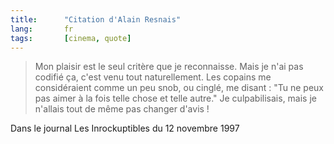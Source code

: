 ```yaml
---
title:      "Citation d'Alain Resnais"
lang:       fr
tags:       [cinema, quote]
---
```


> Mon plaisir est le seul critère que je reconnaisse. Mais je n'ai pas codifié ça, c'est venu tout naturellement. Les copains me considéraient comme un peu snob, ou cinglé, me disant : "Tu ne peux pas aimer à la fois telle chose et telle autre." Je culpabilisais, mais je n'allais tout de même pas changer d'avis !

Dans le journal Les Inrockuptibles du 12 novembre 1997
